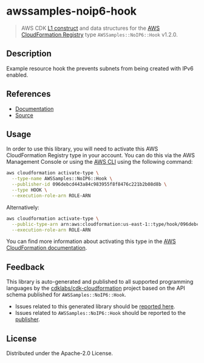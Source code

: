 # awssamples-noip6-hook

> AWS CDK [L1 construct] and data structures for the [AWS CloudFormation Registry] type `AWSSamples::NoIP6::Hook` v1.2.0.

[L1 construct]: https://docs.aws.amazon.com/cdk/latest/guide/constructs.html
[AWS CloudFormation Registry]: https://docs.aws.amazon.com/AWSCloudFormation/latest/UserGuide/registry.html

## Description

Example resource hook the prevents subnets from being created with IPv6 enabled.

## References

* [Documentation](https://github.com/aws-cloudformation/aws-cloudformation-samples/blob/main/hooks/java-hooks/no-ip6-hook/README.md)
* [Source](https://github.com/aws-cloudformation/aws-cloudformation-samples/tree/main/hooks/java-hooks/no-ip6-hook)

## Usage

In order to use this library, you will need to activate this AWS CloudFormation Registry type in your account. You can do this via the AWS Management Console or using the [AWS CLI](https://aws.amazon.com/cli/) using the following command:

```sh
aws cloudformation activate-type \
  --type-name AWSSamples::NoIP6::Hook \
  --publisher-id 096debcd443a84c983955f8f8476c221b2b08d8b \
  --type HOOK \
  --execution-role-arn ROLE-ARN
```

Alternatively:

```sh
aws cloudformation activate-type \
  --public-type-arn arn:aws:cloudformation:us-east-1::type/hook/096debcd443a84c983955f8f8476c221b2b08d8b/AWSSamples-NoIP6-Hook \
  --execution-role-arn ROLE-ARN
```

You can find more information about activating this type in the [AWS CloudFormation documentation](https://docs.aws.amazon.com/AWSCloudFormation/latest/UserGuide/registry-public.html).

## Feedback

This library is auto-generated and published to all supported programming languages by the [cdklabs/cdk-cloudformation] project based on the API schema published for `AWSSamples::NoIP6::Hook`.

* Issues related to this generated library should be [reported here](https://github.com/cdklabs/cdk-cloudformation/issues/new?title=Issue+with+%40cdk-cloudformation%2Fawssamples-noip6-hook+v1.2.0).
* Issues related to `AWSSamples::NoIP6::Hook` should be reported to the [publisher](https://github.com/aws-cloudformation/aws-cloudformation-samples/blob/main/hooks/java-hooks/no-ip6-hook/README.md).

[cdklabs/cdk-cloudformation]: https://github.com/cdklabs/cdk-cloudformation

## License

Distributed under the Apache-2.0 License.
